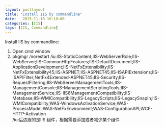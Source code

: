 ```yaml
---
layout: postlayout
title: "Install IIS by commandline"
date:   2015-11-10 10:10:00 
categories: [IIS]
tags: [IIS, Commandline]
---
```

Install IIS by commandline:  
1. Open cmd window  
2. pkgmgr /norestart /iu:IIS-StaticContent;IIS-WebServerRole;IIS-WebServer;IIS-CommonHttpFeatures;IIS-DefaultDocument;IIS-ApplicationDevelopment;IIS-NetFxExtensibility;IIS-NetFxExtensibility45;IIS-ASPNET;IIS-ASPNET45;IIS-ISAPIExtensions;IIS-ISAPIFilter;NetFx4Extended-ASPNET45;IIS-Security;IIS-RequestFiltering;IIS-WebServerManagementTools;IIS-ManagementConsole;IIS-ManagementScriptingTools;IIS-ManagementService;IIS-IIS6ManagementCompatibility;IIS-Metabase;IIS-WMICompatibility;IIS-LegacyScripts;IIS-LegacySnapIn;IIS-WMICompatibility;WAS-WindowsActivationService;WAS-ProcessModel;WAS-NetFxEnvironment;WAS-ConfigurationAPI;WCF-HTTP-Activation  
/iu:后边跟的是IIS 组件，根据需要添加或者减少某个组件